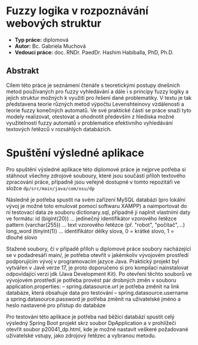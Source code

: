# Fuzzy logika v rozpoznávání webových struktur
- **Typ práce:** diplomová
- **Autor:** Bc. Gabriela Muchová
- **Vedoucí práce:** doc. RNDr. PaedDr. Hashim Habiballa, PhD, Ph.D.

## Abstrakt
Cílem této práce je seznámení čtenáře s teoretickými postupy dnešních metod používaných pro fuzzy vyhledávání a dále i s principy fuzzy logiky a jejích struktur možných k využití pro řešení dané problematiky. V textu je tak představena teorie různých metod výpočtu Levenshteinovy vzdálenosti a teorie fuzzy konečných automatů. Ve své praktické části se práce snaží tyto modely realizovat, otestovat a ohodnotit především z hlediska možné využitelnosti fuzzy automatů v problematice efektivního vyhledávání textových řetězců v rozsáhlých databázích.

# Spuštění výsledné aplikace
Pro spuštění výsledné aplikace této diplomové práce je nejprve potřeba si stáhnout všechny zdrojové souboury, které jsou součástí příloh textového zpracování práce, případně jsou veřejně dostupné v tomto repozitáři ve složce ```dp/src/main/java/com/osu/dp```

Následně je potřeba spustit na svém zařízení MySQL databázi (pro lokální vývoj je možné toto emulovat pomocí softwaru XAMPP) a naimportovat do ní testovací data ze souboru dictionary.sql, případně ji naplnit vlastními daty ve formátu:
	id (bigint(20)) ... jedinečný identifikátor vzorového řetězce
	pattern (varchar(255)) ... text vzorového řetězce (př. "robot", "počítač",...)
	long_word (tinyint(1)) ... identifikátor délky slova, 0 = krátké slovo, 1 = dlouhé slovo

Stažené soubory, či v případě příloh u diplomové práce soubory nacházející se v podadresáři main/, je potřeba otevřít v jakémkoliv vývojovém prostředí podporujícím vývoj v programovacím jazyce Java. Praktický projekt byl vytvářen v Javě verze 17, je proto doporučeno si pro kompilaci nainstalovat odpovídající verzi jdk (Java Development Kit). Po otevření těchto souborů ve vývojovém prostředí je potřeba provést pár drobných změn v souboru application.properties:
– spring.datasource.url je potřeba změnit na link databáze, která obsahuje data pro testování
– spring.datasource.username a spring.datasource.password je potřeba změnit na uživatelské jméno a heslo nastavené pro přístup do databáze

Pro testování této aplikace je potřeba nad běžící databází spustit celý výsledný Spring Boot projekt skrz soubor DpApplication a v prohlížeči otevřít soubor p20041_dp.html, kde je možné nastavit veškeré požadované uživatelské vstupy, jako zdrojový řetězec a vybranou metodu.


